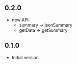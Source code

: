 ## 0.2.0
  - new API:
    - summary -> jsonSummary
    - getData -> getSummary

## 0.1.0
  - Initial version
